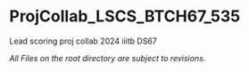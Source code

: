 # ProjCollab_LSCS_BTCH67_535

Lead scoring proj collab 2024 iiitb DS67

_All Files on the root directory are subject to revisions_.
